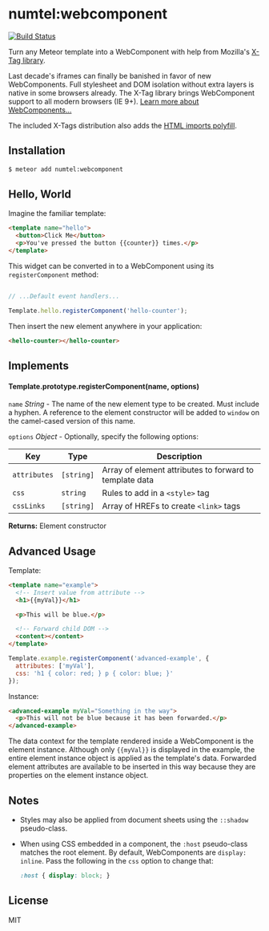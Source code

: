 # numtel:webcomponent

[![Build Status](https://travis-ci.org/numtel/meteor-webcomponent.svg?branch=master)](https://travis-ci.org/numtel/meteor-webcomponent)

Turn any Meteor template into a WebComponent with help from Mozilla's [X-Tag library](http://www.x-tags.org/).

Last decade's iframes can finally be banished in favor of new WebComponents. Full stylesheet and DOM isolation without extra layers is native in some browsers already. The X-Tag library brings WebComponent support to all modern browsers (IE 9+). [Learn more about WebComponents...](http://webcomponents.org/)

The included X-Tags distribution also adds the [HTML imports polyfill](https://github.com/pennyfx/htmlimports-polyfill).

## Installation

```bash
$ meteor add numtel:webcomponent
```

## Hello, World

Imagine the familiar template:

```html
<template name="hello">
  <button>Click Me</button>
  <p>You've pressed the button {{counter}} times.</p>
</template>
```

This widget can be converted in to a WebComponent using its `registerComponent` method:

```javascript

// ...Default event handlers...

Template.hello.registerComponent('hello-counter');
```

Then insert the new element anywhere in your application:

```html
<hello-counter></hello-counter>
```

## Implements

#### Template.prototype.registerComponent(name, options)

`name` *String* - The name of the new element type to be created. Must include a hyphen. A reference to the element constructor will be added to `window` on the camel-cased version of this name.

`options` *Object* - Optionally, specify the following options:

Key      | Type     | Description
---------|----------|--------------------------
`attributes`|`[string]` | Array of element attributes to forward to template data
`css`       |`string`   | Rules to add in a `<style>` tag
`cssLinks`  |`[string]` | Array of HREFs to create `<link>` tags

**Returns:** Element constructor

## Advanced Usage

Template:

```html
<template name="example">
  <!-- Insert value from attribute -->
  <h1>{{myVal}}</h1>

  <p>This will be blue.</p>

  <!-- Forward child DOM -->
  <content></content>
</template>
```

```javascript
Template.example.registerComponent('advanced-example', {
  attributes: ['myVal'],
  css: 'h1 { color: red; } p { color: blue; }'
});
```

Instance:

```html
<advanced-example myVal="Something in the way">
  <p>This will not be blue because it has been forwarded.</p>
</advanced-example>
```

The data context for the template rendered inside a WebComponent is the element instance. Although only `{{myVal}}` is displayed in the example, the entire element instance object is applied as the template's data. Forwarded element attributes are available to be inserted in this way because they are properties on the element instance object.

## Notes

* Styles may also be applied from document sheets using the `::shadow` pseudo-class.
* When using CSS embedded in a component, the `:host` pseudo-class matches the root element. By default, WebComponents are `display: inline`. Pass the following in the `css` option to change that:

    ```css
    :host { display: block; }
    ```


## License

MIT
